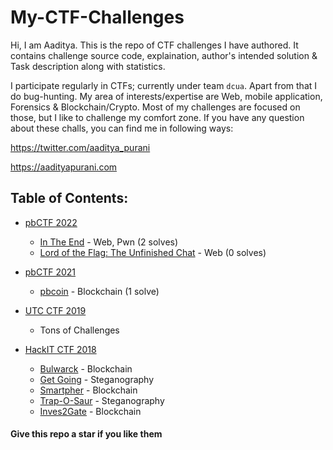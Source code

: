 # My-CTF-Challenges

Hi, I am Aaditya. This is the repo of CTF challenges I have authored. It contains challenge source code, explaination, author's intended solution & Task description along with statistics.

I participate regularly in CTFs; currently under team `dcua`. Apart from that I do bug-hunting. My area of interests/expertise are Web, mobile application, Forensics & Blockchain/Crypto. Most of my challenges are focused on those, but I like to challenge my comfort zone. If you have any question about these challs, you can find me in following ways:

https://twitter.com/aaditya_purani

https://aadityapurani.com


## Table of Contents:

* [pbCTF 2022]()
   * [In The End](/) - Web, Pwn (2 solves)
   * [Lord of the Flag: The Unfinished Chat](/) - Web (0 solves)

* [pbCTF 2021]()
    * [pbcoin](/) - Blockchain (1 solve)

* [UTC CTF 2019]()
    * Tons of Challenges

* [HackIT CTF 2018]()
    * [Bulwarck](/Bulwarck) - Blockchain
    * [Get Going](/Get%20Going) - Steganography
    * [Smartpher](/Smartpher) - Blockchain
    * [Trap-O-Saur](/TrapOSaur) - Steganography
    * [Inves2Gate](/Inves2Gate)  - Blockchain


#### Give this repo a star if you like them
